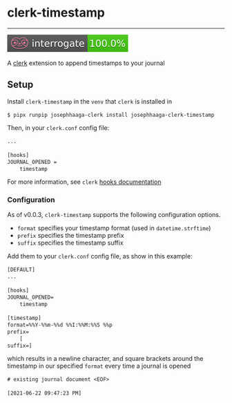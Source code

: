 # clerk-timestamp
---
![Interrogate docstring coverage](./docs/_static/interrogate-badge.svg)

A [clerk](https://github.com/josephhaaga/clerk) extension to append timestamps to your journal


## Setup

Install `clerk-timestamp` in the `venv` that `clerk` is installed in

```
$ pipx runpip josephhaaga-clerk install josephhaaga-clerk-timestamp
```

Then, in your `clerk.conf` config file:

```
...

[hooks]
JOURNAL_OPENED =
    timestamp
```

For more information, see `clerk` [hooks documentation](https://github.com/josephhaaga/clerk#hooks)


### Configuration

As of v0.0.3, `clerk-timestamp` supports the following configuration options.

* `format` specifies your timestamp format (used in `datetime.strftime`)
* `prefix` specifies the timestamp prefix
* `suffix` specifies the timestamp suffix

Add them to your `clerk.conf` config file, as show in this example:
```
[DEFAULT]
...

[hooks]
JOURNAL_OPENED=
    timestamp

[timestamp]
format=%%Y-%%m-%%d %%I:%%M:%%S %%p
prefix=
    [
suffix=]
```

which results in a newline character, and square brackets around the timestamp in our specified `format` every time a journal is opened

```
# existing journal document <EOF>

[2021-06-22 09:47:23 PM]
```
